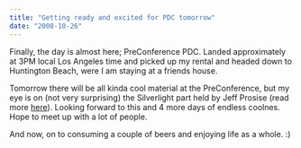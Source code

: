 ```yaml
---
title: "Getting ready and excited for PDC tomorrow"
date: "2008-10-26"
---
```


Finally, the day is almost here; PreConference PDC. Landed approximately at 3PM local Los Angeles time and picked up my rental and headed down to Huntington Beach, were I am staying at a friends house.  
  
Tomorrow there will be all kinda cool material at the PreConference, but my eye is on (not very surprising) the Silverlight part held by Jeff Prosise (read more [here](http://www.microsoftpdc.com/Agenda/Preconference.aspx#creating-rich-internet-applications-with-silverlight)). Looking forward to this and 4 more days of endless coolnes. Hope to meet up with a lot of people.  
  
And now, on to consuming a couple of beers and enjoying life as a whole. :)
